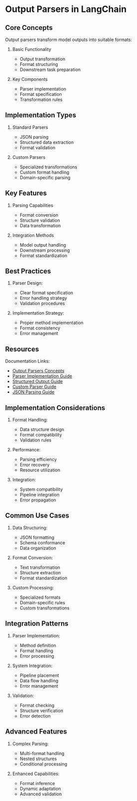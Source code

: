 # Output Parsers in LangChain

## Core Concepts

Output parsers transform model outputs into suitable formats:

1. Basic Functionality
   - Output transformation
   - Format structuring
   - Downstream task preparation

2. Key Components
   - Parser implementation
   - Format specification
   - Transformation rules

## Implementation Types

1. Standard Parsers
   - JSON parsing
   - Structured data extraction
   - Format validation

2. Custom Parsers
   - Specialized transformations
   - Custom format handling
   - Domain-specific parsing

## Key Features

1. Parsing Capabilities
   - Format conversion
   - Structure validation
   - Data transformation

2. Integration Methods
   - Model output handling
   - Downstream processing
   - Format standardization

## Best Practices

1. Parser Design:
   - Clear format specification
   - Error handling strategy
   - Validation procedures

2. Implementation Strategy:
   - Proper method implementation
   - Format consistency
   - Error management

## Resources

Documentation Links:
- [Output Parsers Concepts](https://python.langchain.com/docs/concepts/output_parsers/)
- [Parser Implementation Guide](https://python.langchain.com/v0.1/docs/modules/model_io/output_parsers/)
- [Structured Output Guide](https://python.langchain.com/docs/how_to/output_parser_structured/)
- [Custom Parser Guide](https://python.langchain.com/docs/how_to/output_parser_custom/)
- [JSON Parsing Guide](https://python.langchain.com/docs/how_to/output_parser_json/)

## Implementation Considerations

1. Format Handling:
   - Data structure design
   - Format compatibility
   - Validation rules

2. Performance:
   - Parsing efficiency
   - Error recovery
   - Resource utilization

3. Integration:
   - System compatibility
   - Pipeline integration
   - Error propagation

## Common Use Cases

1. Data Structuring:
   - JSON formatting
   - Schema conformance
   - Data organization

2. Format Conversion:
   - Text transformation
   - Structure extraction
   - Format standardization

3. Custom Processing:
   - Specialized formats
   - Domain-specific rules
   - Custom transformations

## Integration Patterns

1. Parser Implementation:
   - Method definition
   - Format handling
   - Error processing

2. System Integration:
   - Pipeline placement
   - Data flow handling
   - Error management

3. Validation:
   - Format checking
   - Structure verification
   - Error detection

## Advanced Features

1. Complex Parsing:
   - Multi-format handling
   - Nested structures
   - Conditional processing

2. Enhanced Capabilities:
   - Format inference
   - Dynamic adaptation
   - Advanced validation